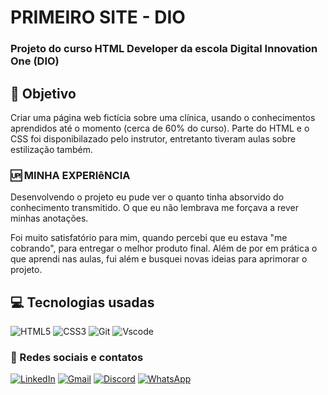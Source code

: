 # PRIMEIRO SITE - DIO

### Projeto do curso HTML Developer da escola Digital Innovation One (DIO)

## 🎯 Objetivo

Criar uma página web fictícia sobre uma clínica, usando o conhecimentos aprendidos até o momento (cerca de 60% do curso). Parte do HTML e o CSS foi disponibilazado pelo instrutor, entretanto tiveram aulas sobre estilização também.

### 🆙 MINHA EXPERIêNCIA
Desenvolvendo o projeto eu pude ver o quanto tinha absorvido do conhecimento transmitido. O que eu não lembrava me forçava a rever minhas anotações.

Foi muito satisfatório para mim, quando percebi que eu estava "me cobrando", para entregar o melhor produto final. Além de por em prática o que aprendi nas aulas, fui além e busquei novas ideias para aprimorar o projeto.

## 💻 Tecnologias usadas
![HTML5](https://img.shields.io/badge/HTML5-E34F26?style=for-the-badge&logo=html5&logoColor=white)
![CSS3](https://img.shields.io/badge/CSS3-1572B6?style=for-the-badge&logo=css3&logoColor=white)
![Git](https://img.shields.io/badge/GIT-E44C30?style=for-the-badge&logo=git&logoColor=white)
![Vscode](https://img.shields.io/badge/Vscode-007ACC?style=for-the-badge&logo=visual-studio-code&logoColor=white)

### 📱 Redes sociais e contatos
[![LinkedIn](https://img.shields.io/badge/LinkedIn-0077B5?style=for-the-badge&logo=linkedin&logoColor=white)](https://www.linkedin.com/in/https://www.linkedin.com/in/feh-lipe-dev/)
[![Gmail](https://img.shields.io/badge/Gmail-333333?style=for-the-badge&logo=gmail&logoColor=red)](mailto:felipe.cleia05@gmail.com)
[![Discord](https://img.shields.io/badge/Discord-7289DA?style=for-the-badge&logo=discord&logoColor=white)](https://https://discord.com/channels/@felipegoncalves7392/)
	[![WhatsApp](https://img.shields.io/badge/WhatsApp-25D366?style=for-the-badge&logo=whatsapp&logoColor=white)](https://wa.me/5547988217528)